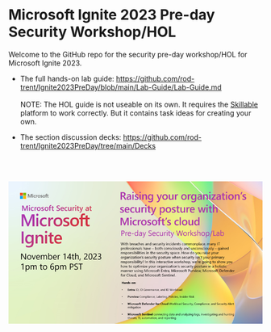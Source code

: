 # Microsoft Ignite 2023 Pre-day Security Workshop/HOL

Welcome to the GitHub repo for the security pre-day workshop/HOL for Microsoft Ignite 2023.

* The full hands-on lab guide: https://github.com/rod-trent/Ignite2023PreDay/blob/main/Lab-Guide/Lab-Guide.md <br><br>
  NOTE: The HOL guide is not useable on its own. It requires the <a href="https://skillable.com" target="_blank">Skillable</a> platform to work correctly. But it contains task ideas for creating your own.

* The section discussion decks: https://github.com/rod-trent/Ignite2023PreDay/tree/main/Decks

<br><br>

<p align="center"><img src="https://github.com/rod-trent/Ignite2023PreDay/blob/main/extra/predayfront.png" alt="Microsoft Pre-day Security Workshop 2023"></center></p>
